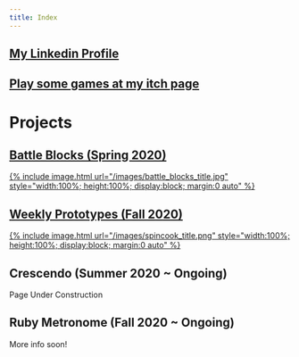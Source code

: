 ```yaml
---
title: Index
---
```


## [My Linkedin Profile](https://www.linkedin.com/in/juliankida/)

## [Play some games at my itch page](https://julian-kida.itch.io/)

# **Projects**

## [Battle Blocks (Spring 2020)](battleblocks.md)
[{% include image.html url="/images/battle_blocks_title.jpg" style="width:100%; height:100%; display:block; margin:0 auto" %}](battleblocks.md)


## [Weekly Prototypes (Fall 2020)](prototypes.md)
[{% include image.html url="/images/spincook_title.png" style="width:100%; height:100%; display:block; margin:0 auto" %}](prototypes.md)

## Crescendo (Summer 2020 ~ Ongoing)
Page Under Construction

## Ruby Metronome (Fall 2020 ~ Ongoing)
More info soon!